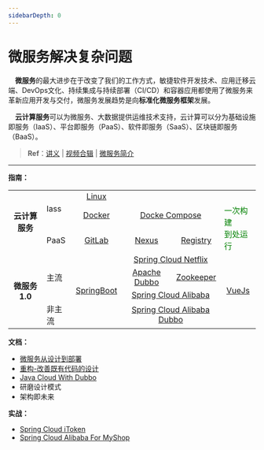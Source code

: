 ```yaml
---
sidebarDepth: 0
---
```

# 微服务解决复杂问题

​	　**微服务**的最大进步在于改变了我们的工作方式，敏捷软件开发技术、应用迁移云端、DevOps文化、持续集成与持续部署（CI/CD）和容器应用都使用了微服务来革新应用开发与交付，微服务发展趋势是向**标准化微服务框架**发展。

​	　**云计算服务**可以为微服务、大数据提供运维技术支持，云计算可以分为基础设施即服务（IaaS）、平台即服务（PaaS）、软件即服务（SaaS）、区块链即服务（BaaS）。



> **Ref**：[讲义](https://www.funtl.com/zh/guide/%E5%BE%AE%E6%9C%8D%E5%8A%A1%E8%A7%A3%E5%86%B3%E5%A4%8D%E6%9D%82%E9%97%AE%E9%A2%98.html) | [视频合辑](https://www.bilibili.com/video/av29384041) | <a href="./introduce.html" target="_blank">微服务简介</a>



<hr>

**指南：**

<table>
    <tr>
        <td rowspan="3" align="center"><b>云计算服务</b></td>    
        <td rowspan="2">Iass</td>
        <td align="center"><a href="./linux.html" target="_blank">Linux</a></td> 
		<td colspan="6"></td> 
        <td></td> 
    </tr>
    <tr>
		<td align="center"><a href="./docker.html" target="_blank">Docker</a></td>
        <td colspan="6" align="center">
            <a href="./compose.html" target="_blank">Docke Compose</a>
        </td>
        <td rowspan="2">
           <font  color=green>一次构建</font>
           <br>
           <font  color=green>到处运行</font>
        </td> 
    </tr>
    <tr>
    	<td>PaaS</td>
        <td align="center"><a href="./gitlab.html" target="_blank">GitLab</a></td>
        <td  colspan="3" align="center">
           <a href="./nexus.html" target="_blank">Nexus</a>
        </td>  
        <td  colspan="3" align="center">
            <a href="./registry.html" target="_blank">Registry</a>
        </td> 
    </tr>
    <tr>
    	<td rowspan="5"  align="center"><b>微服务1.0</b></td>
    	<td rowspan="3">主流</td> 
    	<td rowspan="4" align="center">
    	    <a href="./springboot.html" target="_blank">SpringBoot</a>
    	</td>
    	<td colspan="6" align="center">
    	    <a href="./springcloudnetflix.html" target="_blank">Spring Cloud Netflix</a>
    	</td>
    	<td  rowspan="4" align="center">
    	    <a href="./registry.html" target="_blank">VueJs</a>
    	</td>  
    </tr>
    <tr>
    	<td  colspan="3" align="center">
    	    <a href="./dubbo.html" target="_blank">Apache Dubbo</a>
    	</td> 
    	<td align="center"><a href="./zookeeper.html" target="_blank">Zookeeper</a></td> 
    </tr>
    <tr>
    	<td colspan="6" align="center">
    	    <a href="./springcloudalibaba.html" target="_blank">Spring Cloud Alibaba</a>
    	</td>
    </tr>
    <tr>
    	<td>非主流</td> 
    	<td colspan="6" align="center">
    	    <a href="./springcloudalibabadubbo.html" target="_blank">Spring Cloud Alibaba Dubbo</a>
    	</td>
    </tr>
</table>


**文档：**

- [微服务从设计到部署](https://docshome.gitbook.io/microservices/)
- [重构-改善既有代码的设计](http://gdut_yy.gitee.io/doc-refact2/)
- [Java Cloud With Dubbo](https://github.com/topsale/book-java-cloud-dubbo)
- 研磨设计模式
- 架构即未来




**实战：**

- [Spring Cloud iToken]()
- [Spring Cloud Alibaba For MyShop]()

